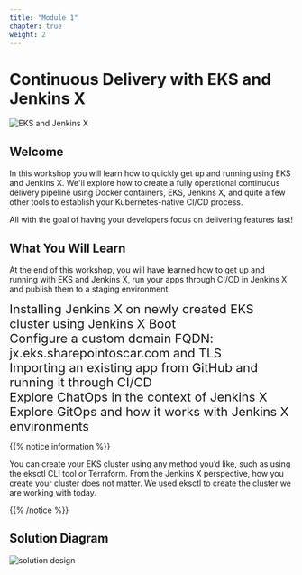 ```yaml
---
title: "Module 1"
chapter: true
weight: 2
---
```


# Continuous Delivery with EKS and Jenkins X

![EKS and Jenkins X](images/banner.png)

## Welcome

In this workshop you will learn how to quickly get up and running using EKS and Jenkins X. We'll explore how to create a fully operational continuous delivery pipeline using Docker containers, EKS, Jenkins X, and quite a few other tools to establish your Kubernetes-native CI/CD process.

All with the goal of having your developers focus on delivering features fast!

## What You Will Learn
At the end of this workshop, you will have learned how to get up and running with EKS and Jenkins X, run your apps through CI/CD in Jenkins X and publish them to a staging environment.



  <div style="font-size:22px"><i class="fas fa-check-square fa-fw" style="color:Green;valign=middle"></i> Installing Jenkins X on newly created EKS cluster using Jenkins X Boot</div>
 
   <div style="font-size:22px"><i class="fas fa-check-square fa-fw" style="color:Green;valign=middle"></i> Configure a custom domain FQDN: jx.eks.sharepointoscar.com and TLS</div>

   <div style="font-size:22px"><i class="fas fa-check-square fa-fw" style="color:Green;valign=middle"></i> Importing an existing app from GitHub and running it through CI/CD</div>

   <div style="font-size:22px"><i class="fas fa-check-square fa-fw" style="color:Green;valign=middle"></i> Explore ChatOps in the context of Jenkins X</div>

   <div style="font-size:22px"><i class="fas fa-check-square fa-fw" style="color:Green;valign=middle"></i> Explore GitOps and how it works with Jenkins X environments</div>




{{% notice information %}}
<p style='text-align: left;'>
You can create your EKS cluster using any method you’d like, such as using the eksctl CLI tool or Terraform.  From the Jenkins X perspective,  how you create your cluster does not matter.  We used eksctl to create the cluster we are working with today. 
</p>
{{% /notice %}}

## Solution Diagram
![solution design](images/eks_jenkins-x.png)